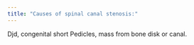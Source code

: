 ```yaml
---
title: "Causes of spinal canal stenosis:"
---
```

Djd, congenital short Pedicles, mass from bone disk or canal.

